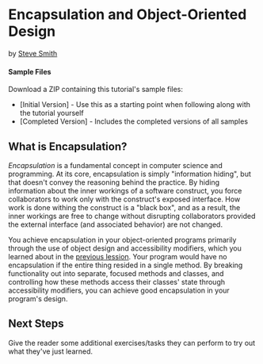 # Encapsulation and Object-Oriented Design
by [Steve Smith](http://deviq.com/me/steve-smith)

#### Sample Files
Download a ZIP containing this tutorial's sample files:
- [Initial Version] - Use this as a starting point when following along with the tutorial yourself
- [Completed Version] - Includes the completed versions of all samples

## What is Encapsulation? 

*Encapsulation* is a fundamental concept in computer science and programming. At its core, encapsulation is simply "information hiding", but that doesn't convey the reasoning behind the practice. By hiding information about the inner workings of a software construct, you force collaborators to work only with the construct's exposed interface. How work is done withing the construct is a "black box", and as a result, the inner workings are free to change without disrupting collaborators provided the external interface (and associated behavior) are not changed.

You achieve encapsulation in your object-oriented programs primarily through the use of object design and accessibility modifiers, which you learned about in the [previous lession](lesson-14.md). Your program would have no encapsulation if the entire thing resided in a single method. By breaking functionality out into separate, focused methods and classes, and controlling how these methods access their classes' state through accessibility modifiers, you can achieve good encapsulation in your program's design.



## Next Steps

Give the reader some additional exercises/tasks they can perform to try out what they've just learned.